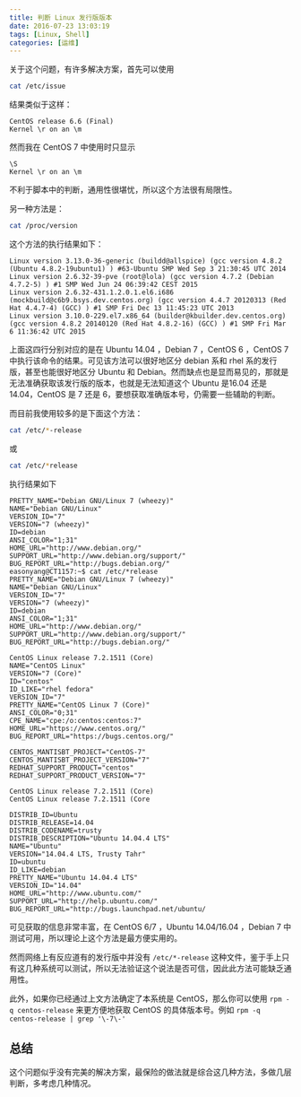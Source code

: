 ```yaml
---
title: 判断 Linux 发行版版本
date: 2016-07-23 13:03:19
tags: [Linux, Shell]
categories: [运维]
---
```


关于这个问题，有许多解决方案，首先可以使用

```sh
cat /etc/issue
```

结果类似于这样：

```
CentOS release 6.6 (Final)
Kernel \r on an \m
```

然而我在 CentOS 7 中使用时只显示<!--more-->

```
\S
Kernel \r on an \m
```

不利于脚本中的判断，通用性很堪忧，所以这个方法很有局限性。

另一种方法是：

```sh
cat /proc/version
```

这个方法的执行结果如下：

```
Linux version 3.13.0-36-generic (buildd@allspice) (gcc version 4.8.2 (Ubuntu 4.8.2-19ubuntu1) ) #63-Ubuntu SMP Wed Sep 3 21:30:45 UTC 2014
Linux version 2.6.32-39-pve (root@lola) (gcc version 4.7.2 (Debian 4.7.2-5) ) #1 SMP Wed Jun 24 06:39:42 CEST 2015
Linux version 2.6.32-431.1.2.0.1.el6.i686 (mockbuild@c6b9.bsys.dev.centos.org) (gcc version 4.4.7 20120313 (Red Hat 4.4.7-4) (GCC) ) #1 SMP Fri Dec 13 11:45:23 UTC 2013
Linux version 3.10.0-229.el7.x86_64 (builder@kbuilder.dev.centos.org) (gcc version 4.8.2 20140120 (Red Hat 4.8.2-16) (GCC) ) #1 SMP Fri Mar 6 11:36:42 UTC 2015
```

上面这四行分别对应的是在 Ubuntu 14.04 ，Debian 7 ，CentOS 6 ，CentOS 7 中执行该命令的结果。可见该方法可以很好地区分 debian 系和 rhel 系的发行版，甚至也能很好地区分 Ubuntu 和 Debian。然而缺点也是显而易见的，那就是无法准确获取该发行版的版本，也就是无法知道这个 Ubuntu 是16.04 还是 14.04，CentOS 是 7 还是 6，要想获取准确版本号，仍需要一些辅助的判断。

而目前我使用较多的是下面这个方法：

```sh
cat /etc/*-release
```

或

```sh
cat /etc/*release
```

执行结果如下

```
PRETTY_NAME="Debian GNU/Linux 7 (wheezy)"
NAME="Debian GNU/Linux"
VERSION_ID="7"
VERSION="7 (wheezy)"
ID=debian
ANSI_COLOR="1;31"
HOME_URL="http://www.debian.org/"
SUPPORT_URL="http://www.debian.org/support/"
BUG_REPORT_URL="http://bugs.debian.org/"
easonyang@CT1157:~$ cat /etc/*release
PRETTY_NAME="Debian GNU/Linux 7 (wheezy)"
NAME="Debian GNU/Linux"
VERSION_ID="7"
VERSION="7 (wheezy)"
ID=debian
ANSI_COLOR="1;31"
HOME_URL="http://www.debian.org/"
SUPPORT_URL="http://www.debian.org/support/"
BUG_REPORT_URL="http://bugs.debian.org/"
```

```
CentOS Linux release 7.2.1511 (Core) 
NAME="CentOS Linux"
VERSION="7 (Core)"
ID="centos"
ID_LIKE="rhel fedora"
VERSION_ID="7"
PRETTY_NAME="CentOS Linux 7 (Core)"
ANSI_COLOR="0;31"
CPE_NAME="cpe:/o:centos:centos:7"
HOME_URL="https://www.centos.org/"
BUG_REPORT_URL="https://bugs.centos.org/"

CENTOS_MANTISBT_PROJECT="CentOS-7"
CENTOS_MANTISBT_PROJECT_VERSION="7"
REDHAT_SUPPORT_PRODUCT="centos"
REDHAT_SUPPORT_PRODUCT_VERSION="7"

CentOS Linux release 7.2.1511 (Core) 
CentOS Linux release 7.2.1511 (Core
```

```
DISTRIB_ID=Ubuntu
DISTRIB_RELEASE=14.04
DISTRIB_CODENAME=trusty
DISTRIB_DESCRIPTION="Ubuntu 14.04.4 LTS"
NAME="Ubuntu"
VERSION="14.04.4 LTS, Trusty Tahr"
ID=ubuntu
ID_LIKE=debian
PRETTY_NAME="Ubuntu 14.04.4 LTS"
VERSION_ID="14.04"
HOME_URL="http://www.ubuntu.com/"
SUPPORT_URL="http://help.ubuntu.com/"
BUG_REPORT_URL="http://bugs.launchpad.net/ubuntu/
```

可见获取的信息非常丰富，在 CentOS 6/7 ，Ubuntu 14.04/16.04 ，Debian 7 中测试可用，所以理论上这个方法是最方便实用的。

然而网络上有反应道有的发行版中并没有 `/etc/*-release` 这种文件，鉴于手上只有这几种系统可以测试，所以无法验证这个说法是否可信，因此此方法可能缺乏通用性。

此外，如果你已经通过上文方法确定了本系统是 CentOS，那么你可以使用 `rpm -q centos-release` 来更方便地获取 CentOS 的具体版本号。例如 `rpm -q centos-release | grep '\-7\-'`

## 总结

这个问题似乎没有完美的解决方案，最保险的做法就是综合这几种方法，多做几层判断，多考虑几种情况。